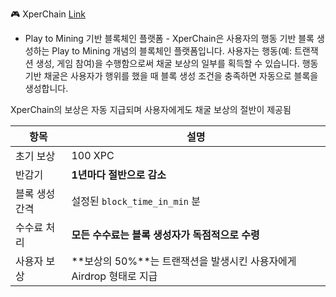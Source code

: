 🎮 XperChain <a href="xperchain.streamlit.app" target="new"> Link </a><br>
- Play to Mining 기반 블록체인 플랫폼 -
XperChain은 사용자의 행동 기반 블록 생성하는 Play to Mining 개념의 블록체인 플랫폼입니다. 사용자는 행동(예: 트랜잭션 생성, 게임 참여)을 수행함으로써 채굴 보상의 일부를 획득할 수 있습니다. 행동 기반 채굴은 사용자가 행위를 했을 때 블록 생성 조건을 충족하면 자동으로 블록을 생성합니다. 

XperChain의 보상은 자동 지급되며 사용자에게도 채굴 보상의 절반이 제공됨

| 항목       | 설명                                               |
| -------- | ------------------------------------------------ |
| 초기 보상    | 100 XPC                                          |
| 반감기      | **1년마다 절반으로 감소**                                 |
| 블록 생성 간격 | 설정된 `block_time_in_min` 분                        |
| 수수료 처리   | **모든 수수료는 블록 생성자가 독점적으로 수령**                     |
| 사용자 보상   | \*\*보상의 50%\*\*는 트랜잭션을 발생시킨 사용자에게 Airdrop 형태로 지급 |
